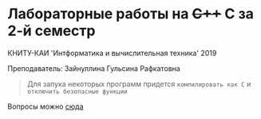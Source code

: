 # Лабораторные работы на ~~C++~~ C за 2-й семестр
КНИТУ-КАИ 'Интформатика и вычислительная техника' 2019

Преподаватель: Зайнуллина Гульсина Рафкатовна


> Для запука некоторых программ придется `компилировать как С` и `отключить безопасные функции`


Вопросы можно [сюда](https://vk.com/airat150800)
